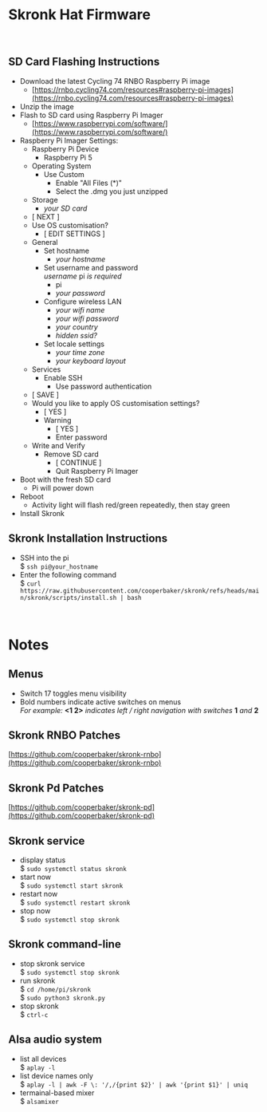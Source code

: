# Skronk Hat Firmware

&nbsp;
## SD Card Flashing Instructions
- Download the latest Cycling 74 RNBO Raspberry Pi image
  - [https://rnbo.cycling74.com/resources#raspberry-pi-images](https://rnbo.cycling74.com/resources#raspberry-pi-images)
- Unzip the image
- Flash to SD card using Raspberry Pi Imager
  - [https://www.raspberrypi.com/software/](https://www.raspberrypi.com/software/)
- Raspberry Pi Imager Settings:
  - Raspberry Pi Device
    - Raspberry Pi 5
  - Operating System
    - Use Custom
      - Enable "All Files (*)"
      - Select the .dmg you just unzipped
  - Storage
    - *your SD card*
  - [ NEXT ]
  - Use OS customisation?
    - [ EDIT SETTINGS ]
  - General
    - Set hostname
      - *your hostname*
    - Set username and password\
      *username* pi *is required*
      - pi
      - *your password*
    - Configure wireless LAN
      - *your wifi name*
      - *your wifi password*
      - *your country*
      - *hidden ssid?*
    - Set locale settings
      - *your time zone*
      - *your keyboard layout*
  - Services
    - Enable SSH
      - Use password authentication
  - [ SAVE ]
  - Would you like to apply OS customisation settings?
    - [ YES ]
    - Warning
      - [ YES ]
      - Enter password
  - Write and Verify
    - Remove SD card
      - [ CONTINUE ]
      - Quit Raspberry Pi Imager
- Boot with the fresh SD card
  - Pi will power down
- Reboot
  - Activity light will flash red/green repeatedly, then stay green
- Install Skronk
## Skronk Installation Instructions
- SSH into the pi\
  $ ```ssh pi@your_hostname```
- Enter the following command\
  $ ```curl https://raw.githubusercontent.com/cooperbaker/skronk/refs/heads/main/skronk/scripts/install.sh | bash```

&nbsp;
# Notes
## Menus
- Switch 17 toggles menu visibility
- Bold numbers indicate active switches on menus\
  *For example:* **<1 2>** *indicates left / right navigation with switches* **1** *and* **2**
## Skronk RNBO Patches
[https://github.com/cooperbaker/skronk-rnbo](https://github.com/cooperbaker/skronk-rnbo)
## Skronk Pd Patches
[https://github.com/cooperbaker/skronk-pd](https://github.com/cooperbaker/skronk-pd)
## Skronk service
- display status\
  $ ```sudo systemctl status skronk```
- start now\
  $ ```sudo systemctl start skronk```
- restart now\
  $ ```sudo systemctl restart skronk```
- stop now\
  $ ```sudo systemctl stop skronk```
## Skronk command-line
- stop skronk service\
  $ ```sudo systemctl stop skronk```
- run skronk\
  $ ```cd /home/pi/skronk```\
  $ ```sudo python3 skronk.py```
- stop skronk\
  $ ```ctrl-c```
## Alsa audio system
- list all devices\
  $ ```aplay -l```
- list device names only\
  $ ```aplay -l | awk -F \: '/,/{print $2}' | awk '{print $1}' | uniq```
- termainal-based mixer\
  $ ```alsamixer```
